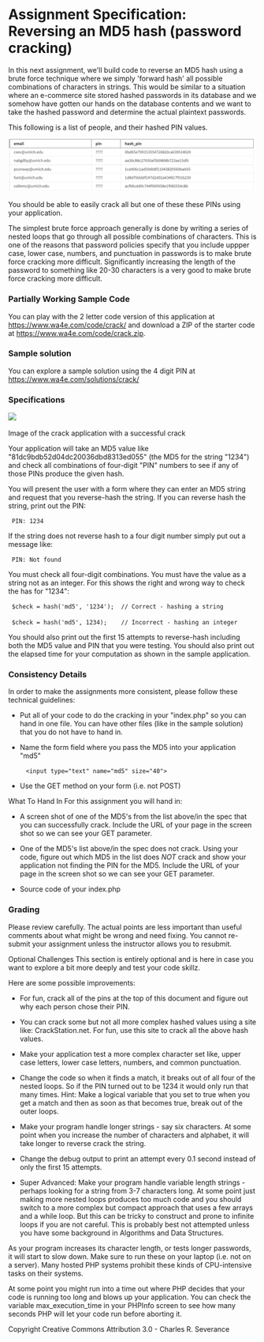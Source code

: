 # Assignment Specification: Reversing an MD5 hash (password cracking)

In this next assignment,  we'll build code to reverse an MD5 hash using a brute force technique where we simply 'forward hash' all possible combinations of characters in strings. This would be similar to a situation where an e-commerce site stored hashed passwords in its database and we somehow have gotten our hands on the database contents and we want to take the hashed password and determine the actual plaintext passwords.

This following is a list of people, and their hashed PIN values.

![](https://github.com/Hrodvintir/Web-Applications-for-Everybody-Specialization/blob/main/01%20webapps-php/Week7/image_2022-01-24_03-44-23.png)

You should be able to easily crack all but one of these these PINs using your application.

The simplest brute force approach generally is done by writing a series of nested loops that go through all possible combinations of characters. This is one of the reasons that password policies specify that you include uppper case, lower case, numbers, and punctuation in passwords is to make brute force cracking more difficult. Significantly increasing the length of the password to something like 20-30 characters is a very good to make brute force cracking more difficult.

### Partially Working Sample Code
You can play with the 2 letter code version of this application at https://www.wa4e.com/code/crack/ and download a ZIP of the starter code at https://www.wa4e.com/code/crack.zip.

### Sample solution
You can explore a sample solution using the 4 digit PIN at https://www.wa4e.com/solutions/crack/

### Specifications

![](https://d3c33hcgiwev3.cloudfront.net/imageAssetProxy.v1/RKvvTuKwEeiAgQrXx6bp4g_34e7ad2da7c7ca5dd711f7a8bc74bc02_01-Crack-In-Action.png?expiry=1643155200000&hmac=ChXVhqx-5MWqqpBfm0x_X0iKkYPgH3rkhe_5LeZIJ9s)

Image of the crack application with a successful crack

Your application will take an MD5 value like "81dc9bdb52d04dc20036dbd8313ed055" (the MD5 for the string "1234") and check all combinations of four-digit "PIN" numbers to see if any of those PINs produce the given hash.

You will present the user with a form where they can enter an MD5 string and request that you reverse-hash the string. If you can reverse hash the string, print out the PIN:

     PIN: 1234

If the string does not reverse hash to a four digit number simply put out a message like:

     PIN: Not found

You must check all four-digit combinations. You must have the value as a string not as an integer. For this shows the right and wrong way to check the has for "1234":

     $check = hash('md5', '1234');  // Correct - hashing a string

     $check = hash('md5', 1234);    // Incorrect - hashing an integer

You should also print out the first 15 attempts to reverse-hash including both the MD5 value and PIN that you were testing. You should also print out the elapsed time for your computation as shown in the sample application.

### Consistency Details
In order to make the assignments more consistent, please follow these technical guidelines:

 - Put all of your code to do the cracking in your "index.php" so you can hand in one file. You can have other files (like in the sample solution) that you do not have to hand in.

 - Name the form field where you pass the MD5 into your application "md5"
```
     <input type="text" name="md5" size="40">
```
 - Use the GET method on your form (i.e. not POST)

What To Hand In
For this assignment you will hand in:

 - A screen shot of one of the MD5's from the list above/in the spec that you can successfully crack. Include the URL of your page in the screen shot so we can see your GET parameter.

 - One of the MD5's list above/in the spec does not crack. Using your code, figure out which MD5 in the list does *NOT* crack and show your application not finding the PIN for the MD5. Include the URL of your page in the screen shot so we can see your GET parameter.

 - Source code of your index.php

### Grading
Please review carefully. The actual points are less important than useful comments about what might be wrong and need fixing. You cannot re-submit your assignment unless the instructor allows you to resubmit.

Optional Challenges
This section is entirely optional and is here in case you want to explore a bit more deeply and test your code skillz.

Here are some possible improvements:

 - For fun, crack all of the pins at the top of this document and figure out why each person chose their PIN.

 - You can crack some but not all more complex hashed values using a site like: CrackStation.net. For fun, use this site to crack all the above hash values.

 - Make your application test a more complex character set like, upper case letters, lower case letters, numbers, and common punctuation.

 - Change the code so when it finds a match, it breaks out of all four of the nested loops. So if the PIN turned out to be 1234 it would only run that many times. Hint: Make a logical variable that you set to true when you get a match and then as soon as that becomes true, break out of the outer loops.

 - Make your program handle longer strings - say six characters. At some point when you increase the number of characters and alphabet, it will take longer to reverse crack the string.

 - Change the debug output to print an attempt every 0.1 second instead of only the first 15 attempts.

 - Super Advanced: Make your program handle variable length strings - perhaps looking for a string from 3-7 characters long. At some point just making more nested loops produces too much code and you should switch to a more complex but compact approach that uses a few arrays and a while loop. But this can be tricky to construct and prone to infinite loops if you are not careful. This is probably best not attempted unless you have some background in Algorithms and Data Structures.

As your program increases its character length, or tests longer passwords, it will start to slow down. Make sure to run these on your laptop (i.e. not on a server). Many hosted PHP systems prohibit these kinds of CPU-intensive tasks on their systems.

At some point you might run into a time out where PHP decides that your code is running too long and blows up your application. You can check the variable max_execution_time in your PHPInfo screen to see how many seconds PHP will let your code run before aborting it.

Copyright Creative Commons Attribution 3.0 - Charles R. Severance
